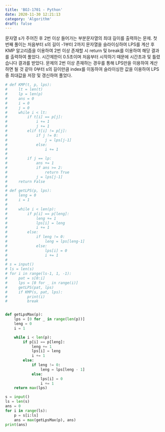 ```yaml
---
title: 'BOJ-1701 - Python'
date: 2020-11-30 12:21:13
category: 'Algorithm'
draft: false
---
```

문자열 s가 주어진 후 2번 이상 들어가는 부분문자열의 최대 길이를 출력하는 문제. 첫번째 풀이는 처음부터 s의 길이 -1부터 2까지 문자열을 슬라이싱하여 LPS를 계산 후 KMP 알고리즘을 이용하여 2번 이상 존재할 시 return 및 break를 이용하여 해당 결과를 출력하여 풀었다. 시간제한이 0.5초이며 처음부터 시작하기 때문에 시간초과 및 틀렸습니다 결과를 받았다. 문제의 2번 이상 존재하는 경우를 통해 LPS만을 이용하여 계산하면 될 것 같아 0부터 s의 길이만큼 index를 이동하여 슬라이싱한 값을 이용하여 LPS 중 최대값을 저장 및 갱신하여 풀었다.
```python
# def KMP(t, p, lps):
#     lt = len(t)
#     lp = len(p)
#     ans = 0
#     i = 0
#     j = 0
#     while i < lt:
#         if t[i] == p[j]:
#             i += 1
#             j += 1
#         elif t[i] != p[j]:
#             if j != 0:
#                 j = lps[j-1]
#             else:
#                 i += 1
#
#         if j == lp:
#             ans += 1
#             if ans >= 2:
#                 return True
#             j = lps[j-1]
#     return False
#
# def getLPS(p, lps):
#     leng = 0
#     i = 1
#
#     while i < len(p):
#         if p[i] == p[leng]:
#             leng += 1
#             lps[i] = leng
#             i += 1
#         else:
#             if leng != 0:
#                 leng = lps[leng-1]
#             else:
#                 lps[i] = 0
#                 i += 1
#
# s = input()
# ls = len(s)
# for i in range(ls-1, 1, -1):
#     pat = s[0:i]
#     lps = [0 for _ in range(i)]
#     getLPS(pat, lps)
#     if KMP(s, pat, lps):
#         print(i)
#         break


def getLpsMax(p):
    lps = [0 for _ in range(len(p))]
    leng = 0
    i = 1

    while i < len(p):
        if p[i] == p[leng]:
            leng += 1
            lps[i] = leng
            i += 1
        else:
            if leng != 0:
                leng = lps[leng - 1]
            else:
                lps[i] = 0
                i += 1
    return max(lps)

s = input()
ls = len(s)
ans = 0
for i in range(ls):
    p = s[i:ls]
    ans = max(getLpsMax(p), ans)
print(ans)

```